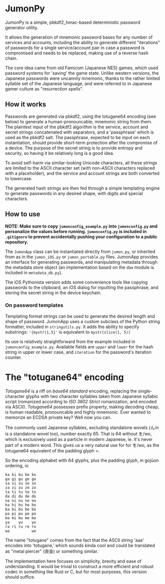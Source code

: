 # JumonPy

JumonPy is a simple, pbkdf2_hmac-based deterministic password generator utility.

It allows the generation of mnemonic password bases for any number of services and accounts, including the ability to generate different "iterations" of passwords for a single service/account pair in case a password is compromised and needs to be replaced, making use of a reverse hash chain.

The core idea came from old Famicom (Japanese NES) games, which used password systems for 'saving' the game state. Unlike western versions, the Japanese passwords were uncannily mnemonic, thanks to the rather limited syllable set of the Japanese language, and were referred to in Japanese gamer culture as "resurrection spells".

## How it works

Passwords are generated via pbkdf2, using the totugane64 encoding (see below) to generate a human-pronouncable, mnemonic string from them. The plaintext input of the pbkdf2 algorithm is the service, account and secret strings concatenated with separators, and a 'passphrase' which is used as the pbkdf2 salt. The passphrase, expected to be input on each instantiation, should provide short-term protection after the compromise of a device. The purpose of the secret string is to provide entropy and security, so having it be relatively long is a good idea.

To avoid self-harm via similar-looking Unicode characters, all these strings are limited to the ASCII character set (with non-ASCII characters replaced with a placeholder), and the service and account strings are both converted to lowercase.

The generated hash strings are then fed through a simple templating engine to generate passwords in any desired shape, with digits and special characters.

## How to use

**NOTE: Make sure to copy `jumonconfig_example.py` into `jumonconfig.py` and personalize the values before running. `jumonconfig.py` is included in `.gitignore` to prevent accidentally pushing your configuration to a public repository.**

The `JumonApp` class can be instantiated directly from `jumon.py`, or inherited from as in the `jumon_iOS.py` or `jumon_portable.py` files. JumonApp provides an interface for generating passwords, and manipulating metadata through the metadata store object (an implementation based on the `dbm` module is included in `metadata_db.py`).

The iOS Pythonista version adds some convenience tools like copying passwords to the clipboard, an iOS dialog for inputting the passphrase, and storing the secret string in the device keychain.

### On password templates

Templating format strings can be used to generate the desired length and shape of password. JumonApp uses a custom subclass of the Python string formatter, included in `stringutils.py`. It adds the ability to specify substrings: `'{mystr|1,5}'` is equivalent to `mystr[slice(1, 5)]`

Its use is relatively straightforward from the example included in `jumonconfig_example.py`. Available fields are `upper` and `lower` for the hash string in upper or lower case, and `iteration` for the password's iteration counter.

# The "totugane64" encoding

*Totugane64* is a riff on *base64 standard* encoding, replacing the single-character glyphs with two character syllables taken from Japanese syllabic script (romanized according to *ISO 3602 Strict* romanization, and encoded via ASCII). *Totugane64* possesses prefix property, making decoding cheap, is human readable, pronouncable and highly mnemonic. Ever wanted to memorize an ECDSA private key? Well now you can.

The commonly used Japanese syllables, excluding standalone wovels (ん/n is a standalone wovel too), number exactly 65. That is 64 without を/wo, which is exclusively used as a particle in modern Japanese, ie. it's never part of a modern word. This gives us a very natural use for for を/wo, as the totugane64 equivalent of the padding glyph =.

So the encoding alphabet with 64 glyphs, plus the padding glyph, in gojūon ordering, is:

```
ka ki ku ke ko
ga gi gu ge go
sa si su se so
za zi zu ze zo
ta ti tu te to
da di du de do
na ni nu ne no
ha hi hu he ho
ba bi bu be bo
pa pi pu pe po
ma mi mu me mo
ya    yu    yo
ra ri ru re ro
wa          wo
```

The name "totugane" comes from the fact that the ASCII string 'aaa' encodes into 'totugane,' which sounds kinda cool and could be translated as "metal piercer" (突金) or something similar.

The implementation here focuses on simplicity, brevity and ease of understanding. It would be trivial to construct a more efficient and robust codec in something like Rust or C, but for most purposes, this version should suffice.
